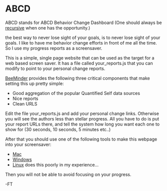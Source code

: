 ABCD
====

ABCD stands for ABCD Behavior Change Dashboard
(One should always be <a href='http://en.wikipedia.org/wiki/Recursion'>recursive</a> when one has the opportunity.)

the best way to never lose sight of your goals, is to never lose sight of your goals.
I like to have me behavior change efforts in front of me all the time. So I use my progress reports as a screensaver.

This is a simple, single page website that can be used as the target for a web based screen saver.
It has a file called your_reports.js that you can modify to point to your personal change reports.

<a href='http://beeminder.com'>BeeMinder</a> provides the following three critical components that make setting this up pretty simple:

* Good aggregation of the popular Quantified Self data sources
* Nice reports
* Clean URLS

Edit the file your_reports.js and add your personal change links. Otherwise you will see the authors less than stellar progress. All you have to do is put your report URLs there, and tell the system how long you want each one to show for (30 seconds, 10 seconds, 5 minutes etc..)

After that you should use one of the following tools to make this webpage into your screensaver:

* <a href='https://code.google.com/p/websaver/'>Mac</a>
* <a href='http://www.e-motional.com/autowebview.htm'>Windows</a>
* <a href='http://superuser.com/questions/120503/use-a-web-page-as-screensaver-linux'>Linux</a> does this poorly in my experience... 

Then you will not be able to avoid focusing on your progress.

-FT

